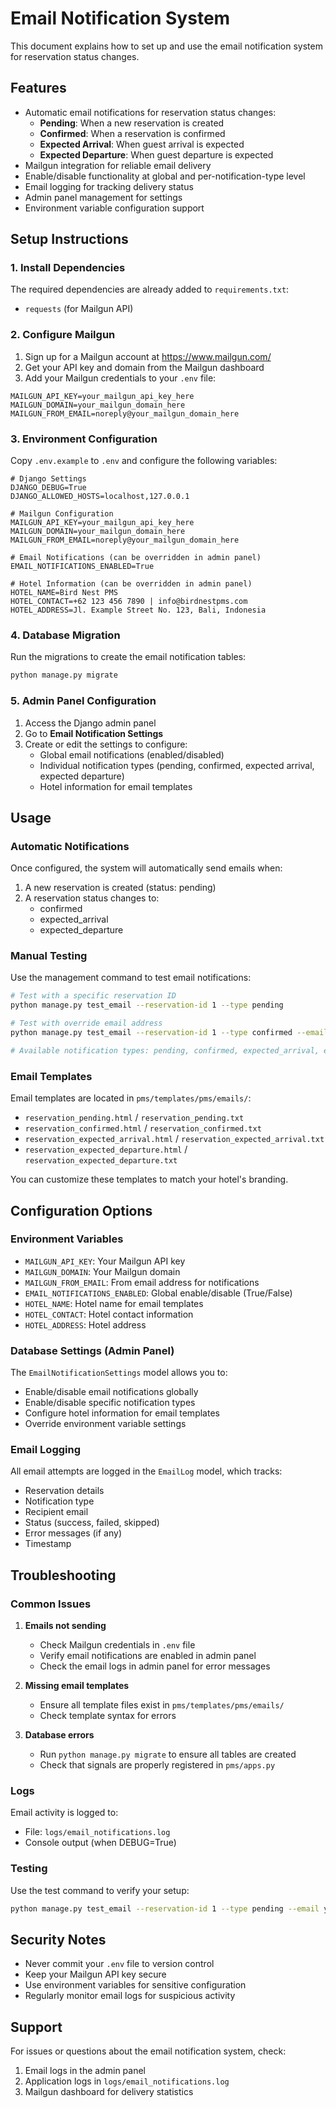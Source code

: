 # Email Notification System

This document explains how to set up and use the email notification system for reservation status changes.

## Features

- Automatic email notifications for reservation status changes:
  - **Pending**: When a new reservation is created
  - **Confirmed**: When a reservation is confirmed
  - **Expected Arrival**: When guest arrival is expected
  - **Expected Departure**: When guest departure is expected
- Mailgun integration for reliable email delivery
- Enable/disable functionality at global and per-notification-type level
- Email logging for tracking delivery status
- Admin panel management for settings
- Environment variable configuration support

## Setup Instructions

### 1. Install Dependencies

The required dependencies are already added to `requirements.txt`:
- `requests` (for Mailgun API)

### 2. Configure Mailgun

1. Sign up for a Mailgun account at https://www.mailgun.com/
2. Get your API key and domain from the Mailgun dashboard
3. Add your Mailgun credentials to your `.env` file:

```env
MAILGUN_API_KEY=your_mailgun_api_key_here
MAILGUN_DOMAIN=your_mailgun_domain_here
MAILGUN_FROM_EMAIL=noreply@your_mailgun_domain_here
```

### 3. Environment Configuration

Copy `.env.example` to `.env` and configure the following variables:

```env
# Django Settings
DJANGO_DEBUG=True
DJANGO_ALLOWED_HOSTS=localhost,127.0.0.1

# Mailgun Configuration
MAILGUN_API_KEY=your_mailgun_api_key_here
MAILGUN_DOMAIN=your_mailgun_domain_here
MAILGUN_FROM_EMAIL=noreply@your_mailgun_domain_here

# Email Notifications (can be overridden in admin panel)
EMAIL_NOTIFICATIONS_ENABLED=True

# Hotel Information (can be overridden in admin panel)
HOTEL_NAME=Bird Nest PMS
HOTEL_CONTACT=+62 123 456 7890 | info@birdnestpms.com
HOTEL_ADDRESS=Jl. Example Street No. 123, Bali, Indonesia
```

### 4. Database Migration

Run the migrations to create the email notification tables:

```bash
python manage.py migrate
```

### 5. Admin Panel Configuration

1. Access the Django admin panel
2. Go to **Email Notification Settings**
3. Create or edit the settings to configure:
   - Global email notifications (enabled/disabled)
   - Individual notification types (pending, confirmed, expected arrival, expected departure)
   - Hotel information for email templates

## Usage

### Automatic Notifications

Once configured, the system will automatically send emails when:

1. A new reservation is created (status: pending)
2. A reservation status changes to:
   - confirmed
   - expected_arrival
   - expected_departure

### Manual Testing

Use the management command to test email notifications:

```bash
# Test with a specific reservation ID
python manage.py test_email --reservation-id 1 --type pending

# Test with override email address
python manage.py test_email --reservation-id 1 --type confirmed --email test@example.com

# Available notification types: pending, confirmed, expected_arrival, expected_departure
```

### Email Templates

Email templates are located in `pms/templates/pms/emails/`:

- `reservation_pending.html` / `reservation_pending.txt`
- `reservation_confirmed.html` / `reservation_confirmed.txt`
- `reservation_expected_arrival.html` / `reservation_expected_arrival.txt`
- `reservation_expected_departure.html` / `reservation_expected_departure.txt`

You can customize these templates to match your hotel's branding.

## Configuration Options

### Environment Variables

- `MAILGUN_API_KEY`: Your Mailgun API key
- `MAILGUN_DOMAIN`: Your Mailgun domain
- `MAILGUN_FROM_EMAIL`: From email address for notifications
- `EMAIL_NOTIFICATIONS_ENABLED`: Global enable/disable (True/False)
- `HOTEL_NAME`: Hotel name for email templates
- `HOTEL_CONTACT`: Hotel contact information
- `HOTEL_ADDRESS`: Hotel address

### Database Settings (Admin Panel)

The `EmailNotificationSettings` model allows you to:

- Enable/disable email notifications globally
- Enable/disable specific notification types
- Configure hotel information for email templates
- Override environment variable settings

### Email Logging

All email attempts are logged in the `EmailLog` model, which tracks:

- Reservation details
- Notification type
- Recipient email
- Status (success, failed, skipped)
- Error messages (if any)
- Timestamp

## Troubleshooting

### Common Issues

1. **Emails not sending**
   - Check Mailgun credentials in `.env` file
   - Verify email notifications are enabled in admin panel
   - Check the email logs in admin panel for error messages

2. **Missing email templates**
   - Ensure all template files exist in `pms/templates/pms/emails/`
   - Check template syntax for errors

3. **Database errors**
   - Run `python manage.py migrate` to ensure all tables are created
   - Check that signals are properly registered in `pms/apps.py`

### Logs

Email activity is logged to:
- File: `logs/email_notifications.log`
- Console output (when DEBUG=True)

### Testing

Use the test command to verify your setup:

```bash
python manage.py test_email --reservation-id 1 --type pending --email your-test-email@example.com
```

## Security Notes

- Never commit your `.env` file to version control
- Keep your Mailgun API key secure
- Use environment variables for sensitive configuration
- Regularly monitor email logs for suspicious activity

## Support

For issues or questions about the email notification system, check:

1. Email logs in the admin panel
2. Application logs in `logs/email_notifications.log`
3. Mailgun dashboard for delivery statistics